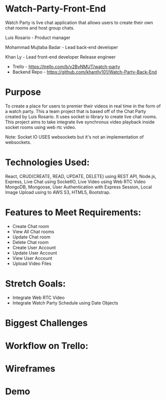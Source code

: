 # Watch-Party-Front-End
Watch Party is live chat application that allows users to create their own chat rooms and host group chats.

Luis Rosario -
Product manager

Mohammad Mujtaba Badar -
Lead back-end developer

Khan Ly -
Lead front-end developer
Release engineer

- Trello - https://trello.com/b/v2BvNMUT/watch-party
- Backend Repo - https://github.com/khantly101/Watch-Party-Back-End


# Purpose
To create a place for users to premier their videos in real time in the form of a watch party. This a team project that is based off of the Chat Party created by Luis Rosario. It uses socket io library to create live chat rooms. This project aims to take integrate live synchronus video playback inside socket rooms using web rtc video.

Note:
Socket IO USES websockets but it's not an implementation of websockets.

# Technologies Used:

React, CRUD(CREATE, READ, UPDATE, DELETE) using REST API, Node.js, Express, Live Chat using SocketIO, Live Video using Web RTC Video MongoDB, Mongoose, User Authentication with Express Session, Local Image Upload using to AWS S3, HTML5, Bootstrap.

# Features to Meet Requirements:

- Create Chat room
- View All Chat rooms
- Update Chat room
- Delete Chat room
- Create User Account
- Update User Account
- View User Account
- Upload Video Files

# Stretch Goals:
- Integrate Web RTC Video
- Integrate Watch Party Schedule using Date Objects

# Biggest Challenges

# Workflow on Trello:


# Wireframes



# Demo
